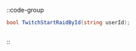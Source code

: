 ::code-group
  ```csharp [Method]
  bool TwitchStartRaidById(string userId);
  ```
  ```csharp [Example]

  ```
::